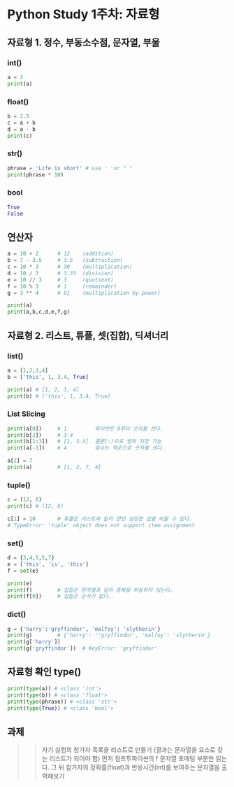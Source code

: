 <!-- 1주차_자료형.md -->

# Python Study 1주차: 자료형

## 자료형 1. 정수, 부동소수점, 문자열, 부울
### int()
```python
a = 3
print(a)
```

### float()
```python
b = 2.5
c = a + b
d = a - b
print(c)
```

### str()
```python
phrase = 'Life is short' # use ' 'or " "
print(phrase * 10)
```

### bool
```python
True
False
```

## 연산자
```python
a = 10 + 2      # 12    (addition)
b = 7 - 3.5     # 3.5   (subtraction)
c = 10 * 3      # 30    (multiplication)
d = 10 / 3      # 3.33  (division)
e = 10 // 3     # 3     (quotient)
f = 10 % 3      # 1     (remainder)
g = 3 ** 4      # 81    (multiplication by power)

print(a)
print(a,b,c,d,e,f,g)
```


## 자료형 2. 리스트, 튜플, 셋(집합), 딕셔너리
### list()
```python
a = [1,2,3,4]
b = ['this', 1, 3.4, True]

print(a) # [1, 2, 3, 4]
print(b) # ['this', 1, 3.4, True]
```

### List Slicing
```python
print(a[0])     # 1         파이썬은 0부터 숫자를 센다.
print(b[2])     # 3.4
print(b[1:3])   # [1, 3.4]  콜론(:)으로 범위 지정 가능
print(a[-1])    # 4         음수는 역순으로 숫자를 센다. 

a[2] = 7
print(a)        # [1, 2, 7, 4]
```

### tuple()
```python
c = (12, 6)
print(c) # (12, 6)

c[1] = 10       # 튜플은 리스트와 달리 한번 설정한 값을 바꿀 수 없다.
# TypeError: 'tuple' object does not support item assignment
```

### set()
```python
d = {3,4,5,5,7}
e = ['this', 'is', 'this']
f = set(e)

print(e)    
print(f)        # 집합은 문자열과 달리 중복을 허용하지 않는다.
print(f[0])     # 집합은 순서가 없다.   
```

### dict()
```python
g = {'harry':'gryffindor', 'malfoy': 'slytherin'}
print(g)        # {'harry': ''gryffindor', 'malfoy': 'slytherin'}
print(g['harry'])
print(g['gryffindor'])  # KeyError: 'gryffindor'
```

## 자료형 확인 type()
```python
print(type(a)) # <class 'int'>
print(type(b)) # <class 'float'>
print(type(phrase)) # <class 'str'>
print(type(True)) # <class 'bool'>
```

## 과제
>> 자기 실험의 참가자 목록을 리스트로 만들기 (결과는 문자열을 요소로 갖는 리스트가 되어야 함)
>> 먼저 점프투파이썬의 f 문자열 포매팅 부분만 읽는다. 그 뒤 참가자의 정확률(float)과 반응시간(int)를 보여주는 문자열을 출력해보기